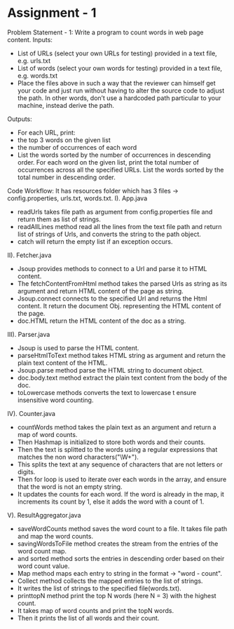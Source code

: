 # Assignment - 1
Problem Statement - 1:
Write a program to count words in web page content.
Inputs:
 - List of URLs (select your own URLs for testing) provided in a text file, e.g. urls.txt
 - List of words (select your own words for testing) provided in a text file, e.g. words.txt
 - Place the files above in such a way that the reviewer can himself get your code and just run without having to alter the source code to adjust the path. In other words, don’t use a hardcoded path  particular to your machine, instead derive the path.

Outputs:
 - For each URL, print:
 - the top 3 words on the given list
 - the number of occurrences of each word
 - List the words sorted by the number of occurrences in descending order.
For each word on the given list, print the total number of occurrences across all the specified URLs. List the words sorted by the total number in descending order.

Code Workflow:
It has resources folder which has 3 files -> config.properties, urls.txt, words.txt.
I). App.java
 - readUrls takes file path as argument from config.properties file and return them as list of strings.
 - readAllLines method read all the lines from the text file path and return list of strings of Urls, and converts the string to the path object.
 - catch will return the empty list if an exception occurs.

II). Fetcher.java
 - Jsoup provides methods to connect to a Url and parse it to HTML content.
 - The fetchContentFromHtml method takes the parsed Urls as string as its argument and return HTML content of the page as string.
 - Jsoup.connect connects to the specified Url and returns the Html content. It return the document Obj. representing the HTML content of the page.
 - doc.HTML return the HTML content of the doc as a string.

III). Parser.java
 - Jsoup is used to parse the HTML content.
 - parseHtmlToText method takes HTML string as argument and return the plain text content of the HTML.
 - Jsoup.parse method parse the HTML string to document object.
 - doc.body.text method extract the plain text content from the body of the doc.
 - toLowercase methods converts the text to lowercase t ensure insensitive word counting.
 
IV). Counter.java
 - countWords method takes the plain text as an argument and return a map of word counts.
 - Then Hashmap is initialized to store both words and their counts.
 - Then the text is splitted to the words using a regular expressions that matches the non word characters("\\W+").
 - This splits the text at any sequence of characters that are not letters or digits.
 - Then for loop is used to iterate over each words in the array, and ensure that the word is not an empty string.
 - It updates the counts for each word. If the word is already in the map, it increments its count by 1, else it adds the word with a count of 1.

V). ResultAggregator.java
 - saveWordCounts method saves the word count to a file. It takes file path and map the word counts.
 - savingWordsToFile method creates the stream from the entries of the word count map.
 - and sorted method sorts the entries in descending order based on their word count value.
 - Map method  maps each entry to string in the format -> "word - count".
 - Collect method collects the mapped entries to the list of strings.
 - It writes the list of strings to the specified file(words.txt).
 - printtopN method print the top N words (here N = 3) with the highest count.
 - It takes map of word counts and print the topN words.
 - Then it prints the list of all words and their count.
